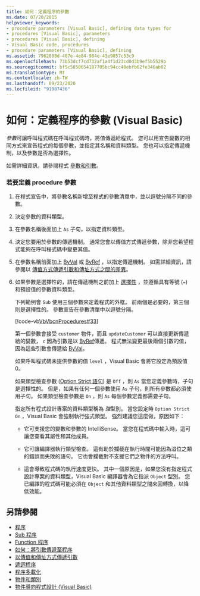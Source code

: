 ```yaml
---
title: 如何：定義程序的參數
ms.date: 07/20/2015
helpviewer_keywords:
- procedure parameters [Visual Basic], defining data types for
- procedures [Visual Basic], parameters
- procedures [Visual Basic], defining
- Visual Basic code, procedures
- procedure parameters [Visual Basic], defining
ms.assetid: 7962808d-407e-4e84-984e-43e9857c53c9
ms.openlocfilehash: 73b53dcf7cd732af1a4f1d23cd0d3b9ef5b5529b
ms.sourcegitcommit: bf5c5850654187705bc94cc40ebfb62fe346ab02
ms.translationtype: MT
ms.contentlocale: zh-TW
ms.lasthandoff: 09/23/2020
ms.locfileid: "91087436"
---
```

# <a name="how-to-define-a-parameter-for-a-procedure-visual-basic"></a>如何：定義程序的參數 (Visual Basic)

*參數*可讓呼叫程式碼在呼叫程式碼時，將值傳遞給程式。 您可以用宣告變數的相同方式來宣告程式的每個參數，並指定其名稱和資料類型。 您也可以指定傳遞機制，以及參數是否為選擇性。  
  
 如需詳細資訊，請參閱程式 [參數和引數](./procedure-parameters-and-arguments.md)。  
  
### <a name="to-define-a-procedure-parameter"></a>若要定義 procedure 參數  
  
1. 在程式宣告中，將參數名稱新增至程式的參數清單中，並以逗號分隔不同的參數。  
  
2. 決定參數的資料類型。  
  
3. 在參數名稱後面加上 `As` 子句，以指定資料類型。  
  
4. 決定您要用於參數的傳遞機制。 通常您會以傳值方式傳遞參數，除非您希望程式能夠在呼叫程式碼中變更其值。  
  
5. 在參數名稱前面加上 [ByVal](../../../language-reference/modifiers/byval.md) 或 [ByRef](../../../language-reference/modifiers/byref.md) ，以指定傳遞機制。 如需詳細資訊，請參閱以 [傳值方式傳遞引數和傳址方式之間的差異](./differences-between-passing-an-argument-by-value-and-by-reference.md)。  
  
6. 如果參數是選擇性的，請在傳遞機制之前加上 [選擇性](../../../language-reference/modifiers/optional.md) ，並遵循具有等號 (`=`) 和預設值的參數資料類型。  
  
     下列範例會 `Sub` 使用三個參數來定義程式的外框。 前兩個是必要的，第三個則是選擇性的。 參數宣告在參數清單中以逗號分隔。  
  
     [!code-vb[VbVbcnProcedures#33](~/samples/snippets/visualbasic/VS_Snippets_VBCSharp/VbVbcnProcedures/VB/Class1.vb#33)]  
  
     第一個參數會接受 `customer` 物件，而且 `updateCustomer` 可以直接更新傳遞給的變數， `c` 因為引數是以 [ByRef](../../../language-reference/modifiers/byref.md)傳遞。 程式無法變更最後兩個引數的值，因為這些引數會傳遞給 [ByVal](../../../language-reference/modifiers/byval.md)。  
  
     如果呼叫程式碼未提供參數的值 `level` ，Visual Basic 會將它設定為預設值0。  
  
     如果類型檢查參數 ([Option Strict 語句](../../../language-reference/statements/option-strict-statement.md)) 是 `Off` ，則 `As` 當您定義參數時，子句是選擇性的。 但是，如果有任何一個參數使用 `As` 子句，則所有參數都必須使用子句。 如果類型檢查參數是 `On` ，則 `As` 每個參數定義都需要子句。  
  
     指定所有程式設計專案的資料類型稱為 *強*型別。 當您設定時 `Option Strict On` ，Visual Basic 會強制執行強式類型。 強烈建議您這麼做，原因如下：  
  
    - 它可支援您的變數和參數的 IntelliSense。 當您在程式碼中輸入時，這可讓您查看其屬性和其他成員。  
  
    - 它可讓編譯器執行類型檢查。 這有助於攔截在執行時間可能因為溢位之類的錯誤而失敗的語句。 它也會攔截對不支援它們之物件的方法呼叫。  
  
    - 這會導致程式碼的執行速度更快。 其中一個原因是，如果您沒有指定程式設計專案的資料類型，Visual Basic 編譯器會為它指派 `Object` 型別。 您已編譯的程式碼可能必須在 `Object` 和其他資料類型之間來回轉換，以降低效能。  
  
## <a name="see-also"></a>另請參閱

- [程序](./index.md)
- [Sub 程序](./sub-procedures.md)
- [Function 程序](./function-procedures.md)
- [如何：將引數傳遞至程序](./how-to-pass-arguments-to-a-procedure.md)
- [以傳值和傳址方式傳遞引數](./passing-arguments-by-value-and-by-reference.md)
- [遞迴程序](./recursive-procedures.md)
- [程序多載化](./procedure-overloading.md)
- [物件和類別](../objects-and-classes/index.md)
- [物件導向程式設計 (Visual Basic)](../../concepts/object-oriented-programming.md)
